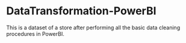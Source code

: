 # DataTransformation-PowerBI
This is a dataset of a store after performing all the basic data cleaning procedures in PowerBI.
